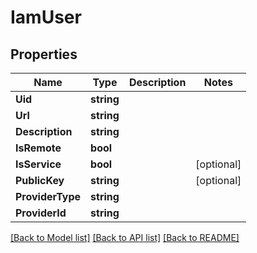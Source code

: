 # IamUser

## Properties
Name | Type | Description | Notes
------------ | ------------- | ------------- | -------------
**Uid** | **string** |  | 
**Url** | **string** |  | 
**Description** | **string** |  | 
**IsRemote** | **bool** |  | 
**IsService** | **bool** |  | [optional] 
**PublicKey** | **string** |  | [optional] 
**ProviderType** | **string** |  | 
**ProviderId** | **string** |  | 

[[Back to Model list]](../README.md#documentation-for-models) [[Back to API list]](../README.md#documentation-for-api-endpoints) [[Back to README]](../README.md)


